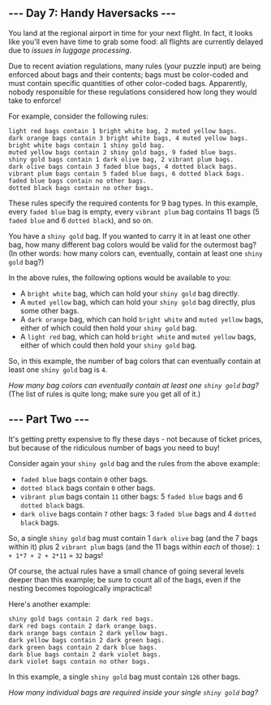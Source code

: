 ## \-\-- Day 7: Handy Haversacks \-\--

You land at the regional airport in time for your next flight. In fact,
it looks like you\'ll even have time to grab some food: all flights are
currently delayed due to *issues in luggage processing*.

Due to recent aviation regulations, many rules (your puzzle input) are
being enforced about bags and their contents; bags must be color-coded
and must contain specific quantities of other color-coded bags.
Apparently, nobody responsible for these regulations considered how long
they would take to enforce!

For example, consider the following rules:

    light red bags contain 1 bright white bag, 2 muted yellow bags.
    dark orange bags contain 3 bright white bags, 4 muted yellow bags.
    bright white bags contain 1 shiny gold bag.
    muted yellow bags contain 2 shiny gold bags, 9 faded blue bags.
    shiny gold bags contain 1 dark olive bag, 2 vibrant plum bags.
    dark olive bags contain 3 faded blue bags, 4 dotted black bags.
    vibrant plum bags contain 5 faded blue bags, 6 dotted black bags.
    faded blue bags contain no other bags.
    dotted black bags contain no other bags.

These rules specify the required contents for 9 bag types. In this
example, every `faded blue` bag is empty, every `vibrant plum` bag
contains 11 bags (5 `faded blue` and 6 `dotted black`), and so on.

You have a `shiny gold` bag. If you wanted to carry it in at least one
other bag, how many different bag colors would be valid for the
outermost bag? (In other words: how many colors can, eventually, contain
at least one `shiny gold` bag?)

In the above rules, the following options would be available to you:

-   A `bright white` bag, which can hold your `shiny gold` bag directly.
-   A `muted yellow` bag, which can hold your `shiny gold` bag directly,
    plus some other bags.
-   A `dark orange` bag, which can hold `bright white` and
    `muted yellow` bags, either of which could then hold your
    `shiny gold` bag.
-   A `light red` bag, which can hold `bright white` and `muted yellow`
    bags, either of which could then hold your `shiny gold` bag.

So, in this example, the number of bag colors that can eventually
contain at least one `shiny gold` bag is `4`.

*How many bag colors can eventually contain at least one `shiny gold`
bag?* (The list of rules is quite long; make sure you get all of it.)

## \-\-- Part Two \-\--

It\'s getting pretty expensive to fly these days - not because of ticket
prices, but because of the ridiculous number of bags you need to buy!

Consider again your `shiny gold` bag and the rules from the above
example:

-   `faded blue` bags contain `0` other bags.
-   `dotted black` bags contain `0` other bags.
-   `vibrant plum` bags contain `11` other bags: 5 `faded blue` bags and
    6 `dotted black` bags.
-   `dark olive` bags contain `7` other bags: 3 `faded blue` bags and 4
    `dotted black` bags.

So, a single `shiny gold` bag must contain 1 `dark olive` bag (and the 7
bags within it) plus 2 `vibrant plum` bags (and the 11 bags within
*each* of those): `1 + 1*7 + 2 + 2*11` = `32` bags!

Of course, the actual rules have a small chance of going several levels
deeper than this example; be sure to count all of the bags, even if the
nesting becomes topologically impractical!

Here\'s another example:

    shiny gold bags contain 2 dark red bags.
    dark red bags contain 2 dark orange bags.
    dark orange bags contain 2 dark yellow bags.
    dark yellow bags contain 2 dark green bags.
    dark green bags contain 2 dark blue bags.
    dark blue bags contain 2 dark violet bags.
    dark violet bags contain no other bags.

In this example, a single `shiny gold` bag must contain `126` other
bags.

*How many individual bags are required inside your single `shiny gold`
bag?*
